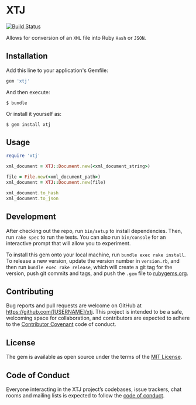 # XTJ

[![Build Status](https://travis-ci.org/grzegorz-jakubiak/xtj.svg?branch=master)](https://travis-ci.org/grzegorz-jakubiak/xtj)

Allows for conversion of an `XML` file into Ruby `Hash` or `JSON`.


## Installation

Add this line to your application's Gemfile:

```ruby
gem 'xtj'
```

And then execute:

    $ bundle

Or install it yourself as:

    $ gem install xtj

## Usage

```ruby
require 'xtj'

xml_document = XTJ::Document.new(<xml_document_string>)

file = File.new(<xml_document_path>)
xml_document = XTJ::Document.new(file)

xml_document.to_hash
xml_document.to_json
```

## Development

After checking out the repo, run `bin/setup` to install dependencies. Then, run `rake spec` to run the tests. You can also run `bin/console` for an interactive prompt that will allow you to experiment.

To install this gem onto your local machine, run `bundle exec rake install`. To release a new version, update the version number in `version.rb`, and then run `bundle exec rake release`, which will create a git tag for the version, push git commits and tags, and push the `.gem` file to [rubygems.org](https://rubygems.org).

## Contributing

Bug reports and pull requests are welcome on GitHub at https://github.com/[USERNAME]/xtj. This project is intended to be a safe, welcoming space for collaboration, and contributors are expected to adhere to the [Contributor Covenant](http://contributor-covenant.org) code of conduct.

## License

The gem is available as open source under the terms of the [MIT License](https://opensource.org/licenses/MIT).

## Code of Conduct

Everyone interacting in the XTJ project’s codebases, issue trackers, chat rooms and mailing lists is expected to follow the [code of conduct](https://github.com/[USERNAME]/xtj/blob/master/CODE_OF_CONDUCT.md).
